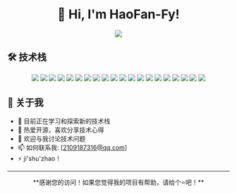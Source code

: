 <div align="center">
  <h1>👋 Hi, I'm HaoFan-Fy!</h1>
  
  <!-- 打字特效 -->
  <a href="https://github.com/HaoFan-Fy">
    <img src="https://readme-typing-svg.herokuapp.com/?lines=console.log(%22Hello%2C%20World!%22);欢迎来到我的GitHub主页!;热爱编程，享受创造!&center=true&size=27">
  </a>
</div>

## 🛠️ 技术栈

<div align="center">
  
  <!-- 编程语言徽章 -->
  <img src="https://img.shields.io/badge/-Python-3776AB?style=flat-square&logo=Python&logoColor=white" />
  <img src="https://img.shields.io/badge/-JavaScript-F7DF1E?style=flat-square&logo=javascript&logoColor=black" />
  <img src="https://img.shields.io/badge/-TypeScript-3178C6?style=flat-square&logo=typescript&logoColor=white" />
  <img src="https://img.shields.io/badge/-Java-007396?style=flat-square&logo=java&logoColor=white" />
  <img src="https://img.shields.io/badge/-C++-00599C?style=flat-square&logo=c%2B%2B&logoColor=white" />
  <img src="https://img.shields.io/badge/-Go-00ADD8?style=flat-square&logo=go&logoColor=white" />
  
  <!-- 前端技术 -->
  <img src="https://img.shields.io/badge/-HTML5-E34F26?style=flat-square&logo=html5&logoColor=white" />
  <img src="https://img.shields.io/badge/-CSS3-1572B6?style=flat-square&logo=css3&logoColor=white" />
  <img src="https://img.shields.io/badge/-React-61DAFB?style=flat-square&logo=react&logoColor=black" />
  <img src="https://img.shields.io/badge/-Vue.js-4FC08D?style=flat-square&logo=vue.js&logoColor=white" />
  <img src="https://img.shields.io/badge/-Node.js-339933?style=flat-square&logo=node.js&logoColor=white" />
  
  <!-- 数据库 -->
  <img src="https://img.shields.io/badge/-MySQL-4479A1?style=flat-square&logo=mysql&logoColor=white" />
  <img src="https://img.shields.io/badge/-PostgreSQL-336791?style=flat-square&logo=postgresql&logoColor=white" />
  <img src="https://img.shields.io/badge/-MongoDB-47A248?style=flat-square&logo=mongodb&logoColor=white" />
  <img src="https://img.shields.io/badge/-Redis-DC382D?style=flat-square&logo=redis&logoColor=white" />
  
  <!-- 工具 -->
  <img src="https://img.shields.io/badge/-Git-F05032?style=flat-square&logo=git&logoColor=white" />
  <img src="https://img.shields.io/badge/-Docker-2496ED?style=flat-square&logo=docker&logoColor=white" />
  <img src="https://img.shields.io/badge/-Kubernetes-326CE5?style=flat-square&logo=kubernetes&logoColor=white" />
  <img src="https://img.shields.io/badge/-VS%20Code-007ACC?style=flat-square&logo=visual-studio-code&logoColor=white" />
  <img src="https://img.shields.io/badge/-Linux-FCC624?style=flat-square&logo=linux&logoColor=black" />
  
  
</div>


## 🎯 关于我

- 🔭 目前正在学习和探索新的技术栈
- 🌱 热爱开源，喜欢分享技术心得
- 💬 欢迎与我讨论技术问题
- 📫 如何联系我: [2109187316@qq.com]
- ⚡ ji'shu'zhao！



---

<div align="center">
  **感谢您的访问！如果您觉得我的项目有帮助，请给个⭐️吧！**
  
</div>